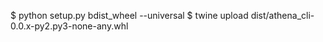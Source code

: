
$ python setup.py bdist_wheel --universal
$ twine upload dist/athena_cli-0.0.x-py2.py3-none-any.whl
